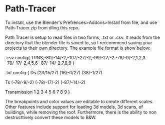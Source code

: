 ﻿# Path-Tracer

To install, use the Blender's Prefrences>Addons>Install from file, and use Path-Tracer.zip from dling this repo.

Path Tracer is setup to read files in two forms, .txt or .csv. It reads from the directory that the blender file is saved to, so I reccommend saving your projects to their own directory. The example file format is show below:

.csv config{
TRNS,-80/-14/-2,-107/-27/-2,-99/-27/-2
-78/-9/-2,1,2,3
-78/-17/-2,4,5,6
-87/-14/-2,7,8,9
}

.txt config {
Ds
(23/15/27)
(16/-0/27)
(38/-1/27)

Ts
(-78/-9/-2)
(-78/-17/-2)
(-87/-14/-2)

Transmission
1
2
3
4
5
6
7
8
9
}

The breakpoints and color values are editable to create different scales. Other features include support for loading 3d models, 3d scans, of buildings, while removing the roof. Furthermore, there is the ability to non destructtively convert these models to B&W.
